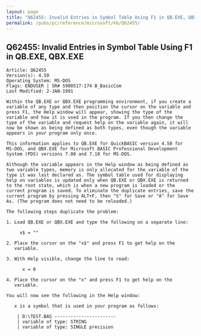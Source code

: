 ```yaml
---
layout: page
title: "Q62455: Invalid Entries in Symbol Table Using F1 in QB.EXE, QBX.EXE"
permalink: /pubs/pc/reference/microsoft/kb/Q62455/
---
```


## Q62455: Invalid Entries in Symbol Table Using F1 in QB.EXE, QBX.EXE

	Article: Q62455
	Version(s): 4.50
	Operating System: MS-DOS
	Flags: ENDUSER | SR# S900517-174 B_BasicCom
	Last Modified: 2-JAN-1991
	
	Within the QB.EXE or QBX.EXE programming environment, if you create a
	variable of any type and then position the cursor on the variable and
	press F1, the Help window will appear, showing the type of the
	variable and how it is used in the program. If you then change the
	type of the variable and request help on the variable again, it will
	now be shown as being defined as both types, even though the variable
	appears in your program only once.
	
	This information applies to QB.EXE for QuickBASIC version 4.50 for
	MS-DOS, and QBX.EXE for Microsoft BASIC Professional Development
	System (PDS) versions 7.00 and 7.10 for MS-DOS.
	
	Although the variable appears in the Help window as being defined as
	two variable types, memory is only allocated for the variable of the
	type it was last declared as. The symbol table used for displaying
	help on variables is updated only when QB.EXE or QBX.EXE is returned
	to the root state, which is when a new program is loaded or the
	current program is saved. To eliminate the duplicate entries, save the
	current program by pressing ALT+F, then "S" for Save or "A" for Save
	As. (The program does not need to be reloaded.)
	
	The following steps duplicate the problem:
	
	1. Load QB.EXE or QBX.EXE and type the following on a separate line:
	
	     x$ = ""
	
	2. Place the cursor on the "x$" and press F1 to get help on the
	   variable.
	
	3. With Help visible, change the line to read:
	
	      x = 0
	
	4. Place the cursor on the "x" and press F1 to get help on the
	   variable.
	
	You will now see the following in the Help window:
	
	   x is a symbol that is used in your program as follows:
	
	    | D:\TEST.BAS -----------------------
	    | variable of type: STRING
	    | variable of type: SINGLE precision
